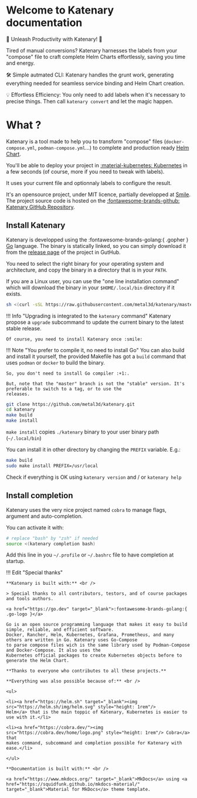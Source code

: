 <style> 
#logo{ 
  background-image: url('statics/logo-dark.svg'); 
  background-repeat: no-repeat; 
  background-position: center;
  background-size: contain; 
  height: 8em; 
  width: 100%; 
  margin: 0 auto;

}

[data-md-color-scheme=slate] #logo { 
  background-image: url('statics/logo-bright.svg'); 
}
</style>

<div class="md-center" id="logo"></div>

# Welcome to Katenary documentation

🚀 Unleash Productivity with Katenary! 🚀

Tired of manual conversions? Katenary harnesses the labels from your "compose" file to craft complete Helm Charts 
effortlessly, saving you time and energy.

🛠️ Simple autmated CLI: Katenary handles the grunt work, generating everything needed for seamless service binding 
and Helm Chart creation.

💡 Effortless Efficiency: You only need to add labels when it's necessary to precise things. Then call `katenary convert` and let the magic happen.

# What ?

Katenary is a tool made to help you to transform "compose" files (`docker-compose.yml`, `podman-compose.yml`...) to
complete and production ready [Helm Chart](https://helm.sh).

You'll be able to deploy your project in [:material-kubernetes: Kubernetes](https://kubernetes.io) in a few seconds 
(of course, more if you need to tweak with labels).

It uses your current file and optionnaly labels to configure the result.

It's an opensource project, under MIT licence, partially developped at [Smile](https://www.smile.eu). The project source 
code is hosted on the [:fontawesome-brands-github: Katenary GitHub Repository](https://github.com/metal3d/katenary).

## Install Katenary

Katenary is developped using the :fontawesome-brands-golang:{ .gopher } [Go](https://go.dev) language. 
The binary is statically linked, so you can simply download it from the [release
page](https://github.com/metal3d/katenary/releases) of the project in GutHub.

You need to select the right binary for your operating system and architecture, and copy the binary in a directory 
that is in your `PATH`.

If you are a Linux user, you can use the "one line installation command" which will download the binary in your 
`$HOME/.local/bin` directory if it exists.

```bash
sh <(curl -sSL https://raw.githubusercontent.com/metal3d/katenary/master/install.sh)
```

!!! Info "Upgrading is integrated to the `katenary` command"
    Katenary propose a `upgrade` subcommand to update the current binary to the latest stable release.

    Of course, you need to install Katenary once :smile:


!!! Note "You prefer to compile it, no need to install Go"
    You can also build and install it yourself, the provided Makefile has got a `build` command that uses `podman` or 
    `docker` to build the binary. 

    So, you don't need to install Go compiler :+1:.

    But, note that the "master" branch is not the "stable" version. It's preferable to switch to a tag, or to use the
    releases.

```bash
git clone https://github.com/metal3d/katenary.git
cd katenary
make build
make install
```

`make install` copies `./katenary` binary to your user binary path (`~/.local/bin`) 

You can install it in other directory by changing the `PREFIX` variable. E.g.:

```bash
make build
sudo make install PREFIX=/usr/local
```

Check if everything is OK using `katenary version` and / or `katenary help`

## Install completion

Katenary uses the very nice project named `cobra` to manage flags, argument and auto-completion.

You can activate it with:
```bash
# replace "bash" by "zsh" if needed
source <(katenary completion bash)
```

Add this line in you `~/.profile` or `~/.bashrc` file to have completion at startup.


!!! Edit "Special thanks" 

    **Katenary is built with:** <br /> 

    > Special thanks to all contributors, testors, and of course packages and tools authors.
    
    <a href="https://go.dev" target="_blank">:fontawesome-brands-golang:{ .go-logo }</a> 
    
    Go is an open source programming language that makes it easy to build simple, reliable, and efficient software.
    Docker, Rancher, Helm, Kubernetes, Grafana, Prometheus, and many others are written in Go. Katenary uses Go-Compose
    to parse compose files wich is the same library used by Podman-Compose and Docker-Compose. It also uses the
    Kubernetes official packages to create Kubernetes objects before to generate the Helm Chart. 

    **Thanks to everyone who contributes to all these projects.**

    **Everything was also possible because of:** <br /> 

    <ul>

    <li><a href="https://helm.sh" target="_blank"><img src="https://helm.sh/img/helm.svg" style="height: 1rem"/>
    Helm</a> that is the main toppic of Katenary, Kubernetes is easier to use with it.</li> 

    <li><a href="https://cobra.dev/"><img src="https://cobra.dev/home/logo.png" style="height: 1rem"/> Cobra</a> that
    makes command, subcommand and completion possible for Katenary with ease.</li>

    </ul>

    **Documentation is built with:** <br /> 

    <a href="https://www.mkdocs.org/" target="_blank">MkDocs</a> using <a
    href="https://squidfunk.github.io/mkdocs-material/" target="_blank">Material for MkDocs</a> theme template.


